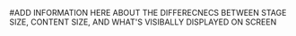 #ADD INFORMATION HERE ABOUT THE DIFFERECNECS BETWEEN STAGE SIZE, CONTENT SIZE, AND WHAT'S VISIBALLY DISPLAYED ON SCREEN